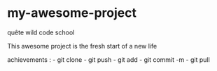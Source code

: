 # my-awesome-project
quête wild code school

This awesome project is the fresh start of a new life

achievements :
	- git clone
	- git push
	- git add
	- git commit -m
	- git pull

